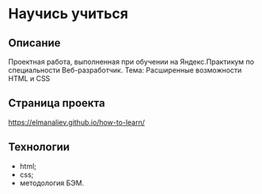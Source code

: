# Научись учиться

## Описание
Проектная работа, выполненная при обучении на Яндекс.Практикум по специальности Веб-разработчик.
Тема: Расширенные возможности HTML и CSS

## Страница проекта
https://elmanaliev.github.io/how-to-learn/

## Технологии
* html;
* css;
* методология БЭМ.

